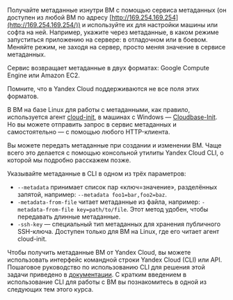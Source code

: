 Получайте метаданные изнутри ВМ с помощью сервиса метаданных (он доступен из любой ВМ по адресу [http://169.254.169.254](http://169.254.169.254/)) и используйте их для настройки машины или софта на ней. Например, укажите через метаданные, в каком режиме запуститься приложению на сервере: в отладочном или в боевом. Меняйте режим, не заходя на сервер, просто меняя значение в сервисе метаданных.

Сервис возвращает метаданные в двух форматах: Google Compute Engine или Amazon EC2.

Помните, что в Yandex Cloud поддерживаются не все поля этих форматов.

В ВМ на базе Linux для работы с метаданными, как правило, используется агент [cloud-init](https://cloud-init.io/), в машинах с Windows — [Cloudbase-Init](https://cloudbase.it/cloudbase-init/). Но вы можете отправить запрос в сервис метаданных и самостоятельно — с помощью любого HTTP-клиента.

Вы можете передать метаданные при создании и изменении ВМ. Чаще всего это делается с помощью консольной утилиты Yandex Cloud CLI, о которой мы подробно расскажем позже.

Указывайте метаданные в CLI в одном из трёх параметров:

- `--metadata` принимает список пар «ключ=значение», разделённых запятой, например: `--metadata foo1=bar,foo2=baz`.
- `-metadata-from-file` читает метаданные из файла, например: `-metadata-from-file key=path/to/file`. Этот метод удобен, чтобы передавать длинные метаданные.
- `-ssh-key` — специальный тип метаданных для хранения публичного SSH-ключа. Доступен только для ВМ на Linux, где его читает агент cloud-init.

Чтобы получить метаданные ВМ от Yandex Cloud, вы можете использовать интерфейс командной строки Yandex Cloud (CLI) или API. Пошаговое руководство по использованию CLI для решения этой задачи приведено в [документации](https://cloud.yandex.ru/docs/compute/operations/vm-info/get-info). С кратким введением в использование CLI для работы с ВМ вы познакомитесь в одной из следующих тем этого курса.